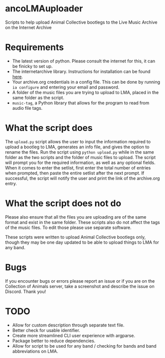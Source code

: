 # ancoLMAuploader
Scripts to help upload Animal Collective bootlegs to the Live Music Archive on the Internet Archive
# Requirements
- The latest version of python. Please consult the internet for this, it can be finicky to set up.
- The internetarchive library. Instructions for installation can be found [here](https://archive.org/services/docs/api/internetarchive/installation.html).
- Your archive.org credentials in a config file. This can be done by running `ia configure` and entering your email and password.
- A folder of the music files you are trying to upload to LMA, placed in the same folder as the script.
- ``music-tag``, a Python library that allows for the program to read from audio file tags.
# What the script does
The `upload.py` script allows the user to input the information required to upload a bootleg to LMA, generates an info file, and gives the option to rename the files. Run the script using `python upload.py` while in the same folder as the two scripts and the folder of music files to upload. The script will prompt you for the required information, as well as any optional fields. When it comes to enter the setlist, first enter the total number of entries when prompted, then paste the entire setlist after the next prompt. If successful, the script will notify the user and print the link of the archive.org entry. 

# What the script does not do
Please also ensure that all the files you are uploading are of the same format and exist in the same folder. These scripts also do not affect the tags of the music files. To edit those please use separate software. 

These scripts were written to upload Animal Collective bootlegs only, though they may be one day updated to be able to upload things to LMA for any band.
# Bugs
If you encounter bugs or errors please report an issue or if you are on the Collection of Animals server, take a screenshot and describe the issue on Discord. Thank you!
# TODO
- Allow for custom description through separate text file.
- Better check for usable identifier.
- Create more streamlined CLI user experience with argparse.
- Package better to reduce dependencies. 
- Allow for script to be used for any band / checking for bands and band abbreviations on LMA.
